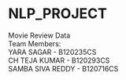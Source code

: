 # NLP_PROJECT
Movie Review Data<br />
Team Members:<br />
YARA SAGAR - B120235CS<br />
CH TEJA KUMAR - B120293CS<br />
SAMBA SIVA REDDY - B120716CS<br />
